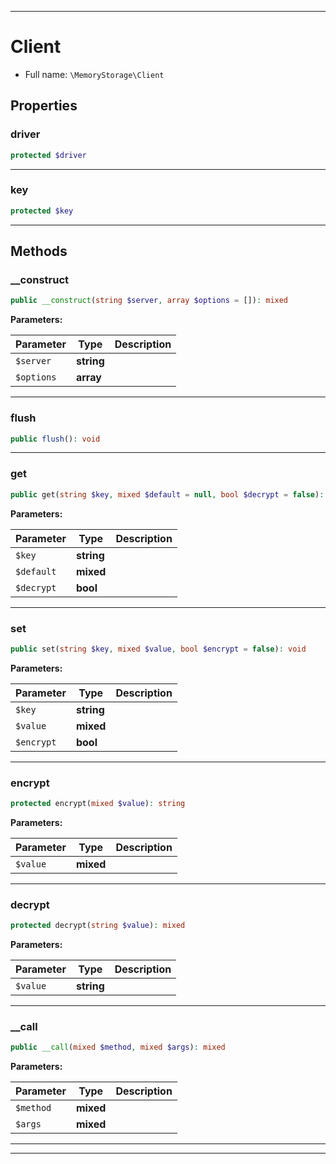 ***

# Client





* Full name: `\MemoryStorage\Client`



## Properties


### driver



```php
protected $driver
```






***

### key



```php
protected $key
```






***

## Methods


### __construct



```php
public __construct(string $server, array $options = []): mixed
```








**Parameters:**

| Parameter | Type | Description |
|-----------|------|-------------|
| `$server` | **string** |  |
| `$options` | **array** |  |




***

### flush



```php
public flush(): void
```











***

### get



```php
public get(string $key, mixed $default = null, bool $decrypt = false): mixed
```








**Parameters:**

| Parameter | Type | Description |
|-----------|------|-------------|
| `$key` | **string** |  |
| `$default` | **mixed** |  |
| `$decrypt` | **bool** |  |




***

### set



```php
public set(string $key, mixed $value, bool $encrypt = false): void
```








**Parameters:**

| Parameter | Type | Description |
|-----------|------|-------------|
| `$key` | **string** |  |
| `$value` | **mixed** |  |
| `$encrypt` | **bool** |  |




***

### encrypt



```php
protected encrypt(mixed $value): string
```








**Parameters:**

| Parameter | Type | Description |
|-----------|------|-------------|
| `$value` | **mixed** |  |




***

### decrypt



```php
protected decrypt(string $value): mixed
```








**Parameters:**

| Parameter | Type | Description |
|-----------|------|-------------|
| `$value` | **string** |  |




***

### __call



```php
public __call(mixed $method, mixed $args): mixed
```








**Parameters:**

| Parameter | Type | Description |
|-----------|------|-------------|
| `$method` | **mixed** |  |
| `$args` | **mixed** |  |




***


***

